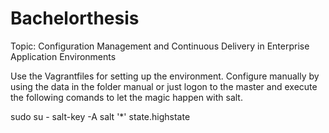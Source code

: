 Bachelorthesis
==============

Topic: Configuration Management and Continuous Delivery in Enterprise Application Environments

Use the Vagrantfiles for setting up the environment. Configure manually by using the data in the folder manual or just logon to the master and execute the following comands to let the magic happen with salt.

sudo su -
salt-key -A
salt '*' state.highstate